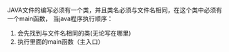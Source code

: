JAVA文件的编写必须有一个类，并且类名必须与文件名相同，在这个类中必须有一个main函数，
当java程序执行顺序：
  1. 会先找到与文件名相同的类(无论写在哪里)
  2. 执行里面的main函数（主入口）